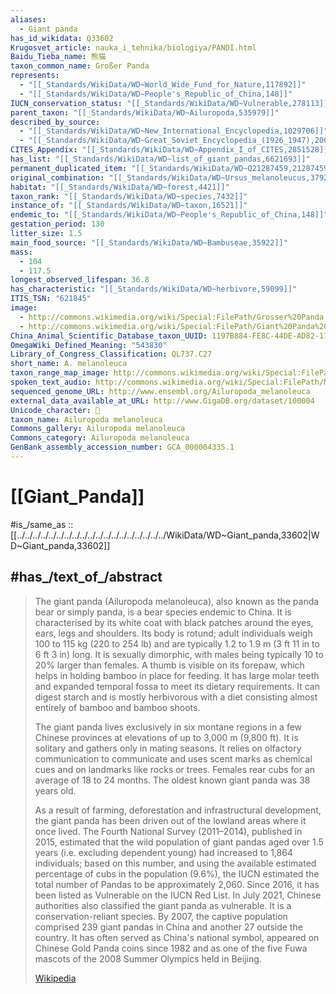 ```yaml
---
aliases:
  - Giant panda
has_id_wikidata: Q33602
Krugosvet_article: nauka_i_tehnika/biologiya/PANDI.html
Baidu_Tieba_name: 熊猫
taxon_common_name: Großer Panda
represents:
  - "[[_Standards/WikiData/WD~World_Wide_Fund_for_Nature,117892]]"
  - "[[_Standards/WikiData/WD~People's_Republic_of_China,148]]"
IUCN_conservation_status: "[[_Standards/WikiData/WD~Vulnerable,278113]]"
parent_taxon: "[[_Standards/WikiData/WD~Ailuropoda,535979]]"
described_by_source:
  - "[[_Standards/WikiData/WD~New_International_Encyclopedia,1029706]]"
  - "[[_Standards/WikiData/WD~Great_Soviet_Encyclopedia_(1926_1947),20078554]]"
CITES_Appendix: "[[_Standards/WikiData/WD~Appendix_I_of_CITES,2851528]]"
has_list: "[[_Standards/WikiData/WD~list_of_giant_pandas,6621693]]"
permanent_duplicated_item: "[[_Standards/WikiData/WD~Q21287459,21287459]]"
original_combination: "[[_Standards/WikiData/WD~Ursus_melanoleucus,37927494]]"
habitat: "[[_Standards/WikiData/WD~forest,4421]]"
taxon_rank: "[[_Standards/WikiData/WD~species,7432]]"
instance_of: "[[_Standards/WikiData/WD~taxon,16521]]"
endemic_to: "[[_Standards/WikiData/WD~People's_Republic_of_China,148]]"
gestation_period: 130
litter_size: 1.5
main_food_source: "[[_Standards/WikiData/WD~Bambuseae,35922]]"
mass:
  - 104
  - 117.5
longest_observed_lifespan: 36.8
has_characteristic: "[[_Standards/WikiData/WD~herbivore,59099]]"
ITIS_TSN: "621845"
image:
  - http://commons.wikimedia.org/wiki/Special:FilePath/Grosser%20Panda.JPG
  - http://commons.wikimedia.org/wiki/Special:FilePath/Giant%20Panda%202004-03-2.jpg
China_Animal_Scientific_Database_taxon_UUID: 1197B884-FE8C-44DE-AD82-17FB60426CB5
OmegaWiki_Defined_Meaning: "543830"
Library_of_Congress_Classification: QL737.C27
short_name: A. melanoleuca
taxon_range_map_image: http://commons.wikimedia.org/wiki/Special:FilePath/Mapa%20distribuicao%20Ailuropoda%20melanoleuca.png
spoken_text_audio: http://commons.wikimedia.org/wiki/Special:FilePath/Nl-Reuzenpanda-article.ogg
sequenced_genome_URL: http://www.ensembl.org/Ailuropoda_melanoleuca
external_data_available_at_URL: http://www.GigaDB.org/dataset/100004
Unicode_character: 🐼
taxon_name: Ailuropoda melanoleuca
Commons_gallery: Ailuropoda melanoleuca
Commons_category: Ailuropoda melanoleuca
GenBank_assembly_accession_number: GCA_000004335.1
---
```


# [[Giant_Panda]] 

#is_/same_as :: [[../../../../../../../../../../../../../../../../../../../WikiData/WD~Giant_panda,33602|WD~Giant_panda,33602]] 

## #has_/text_of_/abstract 

> The giant panda (Ailuropoda melanoleuca), also known as the panda bear or simply panda, is a bear species endemic to China. It is characterised by its white coat with black patches around the eyes, ears, legs and shoulders. Its body is rotund; adult individuals weigh 100 to 115 kg (220 to 254 lb) and are typically 1.2 to 1.9 m (3 ft 11 in to 6 ft 3 in) long. It is sexually dimorphic, with males being typically 10 to 20% larger than females. A thumb is visible on its forepaw, which helps in holding bamboo in place for feeding. It has large molar teeth and expanded temporal fossa to meet its dietary requirements. It can digest starch and is mostly herbivorous with a diet consisting almost entirely of bamboo and bamboo shoots.
>
> The giant panda lives exclusively in six montane regions in a few Chinese provinces at elevations of up to 3,000 m (9,800 ft). It is solitary and gathers only in mating seasons. It relies on olfactory communication to communicate and uses scent marks as chemical cues and on landmarks like rocks or trees. Females rear cubs for an average of 18 to 24 months. The oldest known giant panda was 38 years old.
>
> As a result of farming, deforestation and infrastructural development, the giant panda has been driven out of the lowland areas where it once lived. The Fourth National Survey (2011–2014), published in 2015, estimated that the wild population of giant pandas aged over 1.5 years (i.e. excluding dependent young) had increased to 1,864 individuals; based on this number, and using the available estimated percentage of cubs in the population (9.6%), the IUCN estimated the total number of Pandas to be approximately 2,060. Since 2016, it has been listed as Vulnerable on the IUCN Red List. In July 2021, Chinese authorities also classified the giant panda as vulnerable. It is a conservation-reliant species. By 2007, the captive population comprised 239 giant pandas in China and another 27 outside the country. It has often served as China's national symbol, appeared on Chinese Gold Panda coins since 1982 and as one of the five Fuwa mascots of the 2008 Summer Olympics held in Beijing.
>
> [Wikipedia](https://en.wikipedia.org/wiki/Giant%20panda) 

